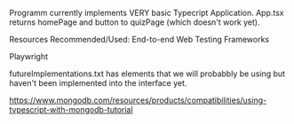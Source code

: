 Programm currently implements VERY basic Typecript Application. App.tsx returns homePage and button to quizPage (which doesn't work yet).

Resources Recommended/Used:
End-to-end Web Testing Frameworks

Playwright

futureImplementations.txt has elements that we will probabbly be using but haven't been implemented into the interface yet. 

https://www.mongodb.com/resources/products/compatibilities/using-typescript-with-mongodb-tutorial

